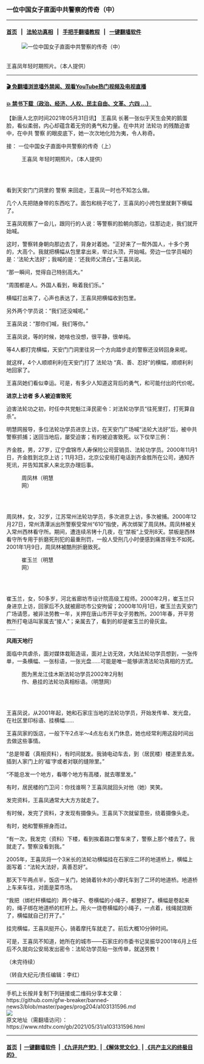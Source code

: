 ### 一位中国女子直面中共警察的传奇（中）
------------------------

#### [首页](https://github.com/gfw-breaker/banned-news3/blob/master/README.md) &nbsp;&nbsp;|&nbsp;&nbsp; [法轮功真相](https://github.com/begood0513/basic/blob/master/README.md)  &nbsp;&nbsp;|&nbsp;&nbsp; [手把手翻墙教程](https://github.com/gfw-breaker/guides/wiki)  &nbsp;&nbsp;|&nbsp;&nbsp; [一键翻墙软件](https://github.com/gfw-breaker/nogfw/blob/master/README.md)  



<div><div class="featured_image">
 <figure>
  <img alt="一位中国女子直面中共警察的传奇（中）" src="https://i.ntdtv.com/assets/uploads/2021/05/id12987847-Screen-Shot-2021-05-31-at-3.53.47-AM-600x400-1-800x450.jpg"/>
 </figure><br/>
 <span class="caption">
  王喜凤年轻时期照片。（本人提供）
 </span>
</div>
</div><hr/>

#### [ 🎬  免翻墙浏览墙外禁闻、观看YouTube热门视频及电视直播](https://github.com/gfw-breaker/HelloWorld)

#### [ 💥  禁书下载（政治、经济、人权、民主自由、文革、六四 ...）](https://github.com/gfw-breaker/books/blob/master/README.md)

<div><div class="post_content" itemprop="articleBody">
 <p>
  【新唐人北京时间2021年05月31日讯】
  <ok href="https://www.ntdtv.com/gb/王喜凤.htm">
   王喜凤
  </ok>
  长著一张似乎天生会笑的鹅蛋脸，看似柔弱，内心却蕴含着无穷的勇气和力量。在中共对
  <ok href="https://www.ntdtv.com/gb/法轮功.htm">
   法轮功
  </ok>
  的残酷迫害中，在中共
  <ok href="https://www.ntdtv.com/gb/警察.htm">
   警察
  </ok>
  的眼皮底下，她一次次地化险为夷，令人称奇。
 </p>
 <p>
  接：
  <ok href="https://www.ntdtv.com/gb/2021/05/30/a103130898.html">
   一位中国女子直面中共警察的传奇（上）
  </ok>
 </p>
 <figure class="wp-caption alignnone" id="attachment_103131616" style="width: 225px">
  <img alt="" class="size-full wp-image-103131616" src="https://i.ntdtv.com/assets/uploads/2021/05/id12987842-0009-225x400.jpg">
   <br/><figcaption class="wp-caption-text">
    <ok href="https://www.ntdtv.com/gb/王喜凤.htm">
     王喜凤
    </ok>
    年轻时期照片。（本人提供）
   </figcaption><br/>
  </img>
 </figure><br/>
 <p>
  看到天安门门洞里的
  <ok href="https://www.ntdtv.com/gb/警察.htm">
   警察
  </ok>
  来回走，王喜凤一时也不知怎么做。
 </p>
 <p>
  几个人先把随身带的东西吃了。面包和桃子吃了，王喜凤的小挎包里就剩下横幅了。
 </p>
 <p>
  王喜凤观察了一会儿，跟同行的人说：等警察的脸朝向那边，往那边走，我们就开始喊。
 </p>
 <p>
  这时，警察转身朝向那边去了，背身对着她。“正好来了一帮外国人，十多个男的，大高个。我就把横幅从包里拿出来，举过头顶，开始喊。旁边一位学员喊的是：‘法轮大法好’；我喊的是：‘还我师父清白’。”王喜凤说。
 </p>
 <p>
  “那一瞬间，觉得自己特别高大。”
 </p>
 <p>
  “周围都是人。外国人看到，瞅着我们乐。”
 </p>
 <p>
  横幅打出来了，心声也表达了，王喜凤把横幅收到包里。
 </p>
 <p>
  另外两个学员说：“我们还没喊呢。”
 </p>
 <p>
  王喜凤说：“那你们喊，我们等你。”
 </p>
 <p>
  王喜凤说，等的时候，她啥也没想，很平静，很单纯。
 </p>
 <p>
  等4人都打完横幅，天安门门洞里往另一个方向踏步走的警察还没转回身来呢。
 </p>
 <p>
  就这样，4个人顺顺利利在天安门打了
  <ok href="https://www.ntdtv.com/gb/法轮功.htm">
   法轮功
  </ok>
  “真、善、忍好”的横幅，顺顺利利地回家了。
 </p>
 <p>
  王喜凤她们看似幸运。可是，有多少人知道这背后的勇气，和可能付出的代价呢。
 </p>
 <p>
  <strong>
   进京上访者 多人被迫害致死
  </strong>
 </p>
 <p>
  迫害法轮功之初，时任中共党魁江泽民密令：对法轮功学员“往死里打，打死算自杀”。
 </p>
 <p>
  明慧网报导，多位法轮功学员进京上访，在天安门广场喊“法轮大法好”后，被中共警察抓捕；送回当地后，屡受迫害；有的被迫害致死。以下仅举三例：
 </p>
 <p>
  齐金胜，男，27岁，辽宁盘锦市人寿保险公司营销员、法轮功学员。2000年11月1日，齐金胜到北京上访；11月3日，北京公安局打电话到齐金胜所在公司，通知齐死讯，并告知其家人来北京办理后事。
 </p>
 <figure class="wp-caption alignnone" id="attachment_103131615" style="width: 101px">
  <img alt="" class="size-full wp-image-103131615" src="https://i.ntdtv.com/assets/uploads/2021/05/id12987833-Screen-Shot-2021-05-31-at-3.45.02-AM.jpg">
   <br/><figcaption class="wp-caption-text">
    周凤林（明慧网）
   </figcaption><br/>
  </img>
 </figure><br/>
 <p>
  周凤林，女，32岁，江苏常州法轮功学员，多次进京上访，多次被捕。2000年12月27日，常州清潭派出所警察受常州“610”指使，再次绑架了周凤林。周凤林被关入常州西林看守所。期间，遭连续吊铐十几夜，在“禁板”上受刑8天。禁板是西林看守所专用于折磨死刑犯的最重刑罚，一般人受刑几小时便感到痛苦得生不如死。2001年1月9日，周凤林被酷刑折磨致死。
 </p>
 <figure class="wp-caption alignnone" id="attachment_103131614" style="width: 98px">
  <img alt="" class="size-full wp-image-103131614" src="https://i.ntdtv.com/assets/uploads/2021/05/id12987831-Screen-Shot-2021-05-31-at-3.43.25-AM.jpg"/>
  <br/><figcaption class="wp-caption-text">
   崔玉兰（明慧网）
  </figcaption><br/>
 </figure><br/>
 <p>
  崔玉兰，女，50多岁，河北省廊坊市设计院高级工程师。2000年2月，崔玉兰只身进京上访，回家后不久就被廊坊市公安拘留；2000年10月1日，崔玉兰去天安门广场请愿，被非法劳教一年，关押在唐山市开平女子劳教所。2001年春，开平劳教所打电话叫家属去“接人”；亲属去了，看到的却是崔玉兰的骨灰盒。
  <br/>
  ……
 </p>
 <p>
  <strong>
   风雨天地行
  </strong>
 </p>
 <p>
  面临中共虐杀，面对媒体栽赃造谣，面对上访无效，大陆法轮功学员想到，一张传单，一条横幅、一张标语，一张光盘……可能是唯一能够讲清法轮功真相的方式。
 </p>
 <figure class="wp-caption alignnone" id="attachment_103131618" style="width: 272px">
  <img alt="" class="size-full wp-image-103131618" src="https://i.ntdtv.com/assets/uploads/2021/05/id12987862-Screen-Shot-2021-05-31-at-3.58.29-AM-272x400.jpg"/>
  <br/><figcaption class="wp-caption-text">
   图为黑龙江佳木斯法轮功学员2002年2月制作、悬挂的法轮功真相标语。（明慧网）
  </figcaption><br/>
 </figure><br/>
 <p>
  王喜凤说，从2001年起，她和石家庄当地的法轮功学员，开始发传单、发光盘，在社区里印标语、挂横幅……
 </p>
 <p>
  王喜凤家的饭店，一般下午2点半～4点左右关门休息，她也经常利用这段时间出去做这些事情。
 </p>
 <p>
  “总是带着（真相资料），有时间就发。我骑电动车去，到（居民楼）楼道里去发。插到人家门上的‘福’字或者对联的缝隙里。”
 </p>
 <p>
  “不能总发一个地方，看哪个地方有高楼，就去哪里发。”
 </p>
 <p>
  有时，居民楼的门卫问：你找谁啊？王喜凤就回头对他（她）笑笑。
 </p>
 <p>
  发完资料，王喜凤通常大大方方就走了。
 </p>
 <p>
  有时候，发完了资料，才发现有摄像头。王喜凤下次就留意些，绕着摄像头走。
 </p>
 <p>
  有时，她和警察擦身而过。
 </p>
 <p>
  “有一次，我发完（资料）下楼，看到挨着路口警车来了，警察上那个楼去了。我就走了。警察没看到我。”
 </p>
 <p>
  2005年，王喜凤将一个3米长的法轮功横幅挂在石家庄二环的地道桥上，横幅上面写着：“法轮大法好，真善忍好”。
 </p>
 <p>
  那天下午两点半，饭店一关门，她骑着铃木的小摩托车到了二环的地道桥。地道桥上车来车往，对面是菜市场。
 </p>
 <p>
  “我把（绑栏杆横幅的）两个绳子、卷横幅的小绳子，都整好了。横幅是卷起来的，绳子绑在地道桥的栏杆上。用火一烧卷横幅的小绳子，一点着，线绳就烧断了，横幅就自己打开了。”
 </p>
 <p>
  挂完横幅，王喜凤挺开心，骑着摩托车就走了。前后大概10分钟时间。
 </p>
 <p>
  可是，王喜凤不知道，她所在的城市——石家庄的市委书记吴振华2001年6月上任后不久就向公安局发出密令：法轮功学员贴一张传单，就送劳教！
 </p>
 <p>
  （未完待续）
 </p>
 <p>
  （转自大纪元/责任编辑：李红）
 </p>
 <div class="single_ad">
 </div>
</div>
</div>
<hr/>
手机上长按并复制下列链接或二维码分享本文章：<br/>
https://github.com/gfw-breaker/banned-news3/blob/master/pages/prog204/a103131596.md <br/>
<a href='https://github.com/gfw-breaker/banned-news3/blob/master/pages/prog204/a103131596.md'><img src='https://github.com/gfw-breaker/banned-news3/blob/master/pages/prog204/a103131596.md.png'/></a> <br/>
原文地址（需翻墙访问）：https://www.ntdtv.com/gb/2021/05/31/a103131596.html


------------------------
#### [首页](https://github.com/gfw-breaker/banned-news3/blob/master/README.md) &nbsp;|&nbsp; [一键翻墙软件](https://github.com/gfw-breaker/nogfw/blob/master/README.md) &nbsp;| [《九评共产党》](https://github.com/gfw-breaker/9ping.md/blob/master/README.md#九评之一评共产党是什么) | [《解体党文化》](https://github.com/gfw-breaker/jtdwh.md/blob/master/README.md) | [《共产主义的终极目的》](https://github.com/gfw-breaker/gczydzjmd.md/blob/master/README.md)


<img src='http://gfw-breaker.win/banned-news3/pages/prog204/a103131596.md' width='0px' height='0px'/>